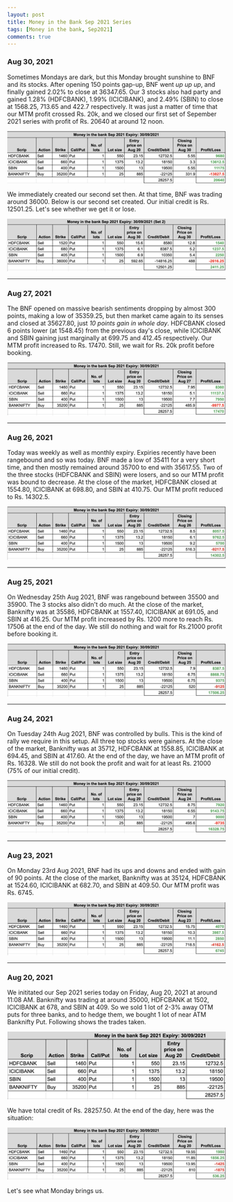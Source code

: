 ```yaml
---
layout: post
title: Money in the Bank Sep 2021 Series
tags: [Money in the bank, Sep2021]
comments: true
---
```


### Aug 30, 2021
Sometimes Mondays are dark, but this Monday brought sunshine to BNF and its stocks. After opening 150 points gap-up, BNF went *up up up*, and finally gained 2.02% to close at 36347.65. Our 3 stocks also had party and gained 1.28% (HDFCBANK), 1.99% (ICICIBANK), and 2.49% (SBIN) to close at 1568.25, 713.65 and 422.7 respectively. It was just a matter of time that our MTM profit crossed Rs. 20k, and we closed our first set of Sepember 2021 series with profit of Rs. 20640 at around 12 noon. 

![mib_status_aug_30_2021_1](../assets/img/mib_status_aug_30_2021_1.jpg)

We immediately created our second set then. At that time, BNF was trading around 36000. Below is our second set created. Our initial credit is Rs. 12501.25. Let's see whether we get it or lose.

![mib_status_aug_30_2021_2](../assets/img/mib_status_aug_30_2021_2.jpg)

---

### Aug 27, 2021
The BNF opened on massive bearish sentiments dropping by almost 300 points, making a low of 35359.25, but then market came again to its senses and closed at 35627.80, just *10 points gain in whole day*. HDFCBANK closed 6 points lower (at 1548.45) from the previous day's close, while ICICIBANK and SBIN gaining just marginally at 699.75 and 412.45 respectively. Our MTM profit increased to Rs. 17470. Still, we wait for Rs. 20k profit before booking.

![mib_status_aug_27_2021](../assets/img/mib_status_aug_27_2021.jpg)

---

### Aug 26, 2021
Today was weekly as well as monthly expiry. Expiries recently have been rangebound and so was today. BNF made a low of 35411 for a very short time, and then mostly remained around 35700 to end with 35617.55. Two of the three stocks (HDFCBANK and SBIN) were losers, and so our MTM profit was bound to decrease. At the close of the market, HDFCBANK closed at 1554.80, ICICIBANK at 698.80, and SBIN at 410.75. Our MTM profit reduced to Rs. 14302.5.

![mib_status_aug_26_2021](../assets/img/mib_status_aug_26_2021.jpg)

---

### Aug 25, 2021
On Wednesday 25th Aug 2021, BNF was rangebound between 35500 and 35900. The 3 stocks also didn't do much. At the close of the market, Banknifty was at 35586, HDFCBANK at 1557.40, ICICIBANK at 691.05, and SBIN at 416.25. Our MTM profit increased by Rs. 1200 more to reach Rs. 17506 at the end of the day. We still do nothing and wait for Rs.21000 profit before booking it.

![mib_status_aug_25_2021](../assets/img/mib_status_aug_25_2021.jpg)

---

### Aug 24, 2021
On Tuesday 24th Aug 2021, BNF was controlled by bulls. This is the kind of rally we require in this setup. All three top stocks were gainers. At the close of the market, Banknifty was at 35712, HDFCBANK at 1558.85, ICICIBANK at 694.45, and SBIN at 417.60. At the end of the day, we have an MTM profit of Rs. 16328. We still do not book the profit and wait for at least Rs. 21000 (75% of our initial credit).

![mib_status_aug_24_2021](../assets/img/mib_status_aug_24_2021.jpg)

---

### Aug 23, 2021
On Monday 23rd Aug 2021, BNF had its ups and downs and ended with gain of 90 points. At the close of the market, Banknifty was at 35124, HDFCBANK at 1524.60, ICICIBANK at 682.70, and SBIN at 409.50. Our MTM profit was Rs. 6745.

![mib_status_aug_23_2021](../assets/img/mib_status_aug_23_2021.jpg)

---
### Aug 20, 2021
We inititated our Sep 2021 series today on Friday, Aug 20, 2021 at around 11:08 AM. Banknifty was trading at around 35000, HDFCBANK at 1502, ICICIBANK at 678, and SBIN at 409.
So we sold 1 lot of 2-3% away OTM puts for three banks, and to hedge them, we bought 1 lot of near ATM Banknifty Put. Following shows the trades taken.

![mib_entry_aug_20_2021](../assets/img/mib_entry_aug_20_2021.jpg)

We have total credit of Rs. 28257.50. At the end of the day, here was the situation:

![mib_status_aug_20_2021](../assets/img/mib_status_aug_20_2021.jpg)

Let's see what Monday brings us.
